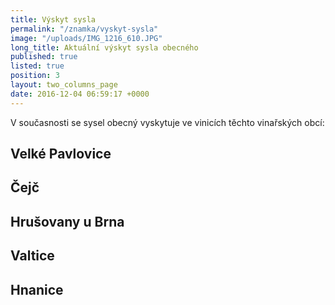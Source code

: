 ```yaml
---
title: Výskyt sysla
permalink: "/znamka/vyskyt-sysla"
image: "/uploads/IMG_1216_610.JPG"
long_title: Aktuální výskyt sysla obecného
published: true
listed: true
position: 3
layout: two_columns_page
date: 2016-12-04 06:59:17 +0000
---
```

V současnosti se sysel obecný vyskytuje ve vinicích těchto vinařských
obcí:

## Velké Pavlovice

## Čejč

## Hrušovany u Brna

## Valtice

## Hnanice
